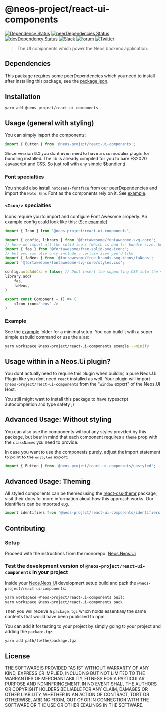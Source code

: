 # @neos-project/react-ui-components
[![Dependency Status](https://david-dm.org/neos/react-ui-components.svg)](https://david-dm.org/neos/react-ui-components) [![peerDependencies Status](https://david-dm.org/neos/react-ui-components/peer-status.svg)](https://david-dm.org/neos/react-ui-components?type=peer) [![devDependency Status](https://david-dm.org/neos/react-ui-components/dev-status.svg)](https://david-dm.org/neos/react-ui-components#info=devDependencies&view=table)
[![Slack](http://slack.neos.io/badge.svg)](http://slack.neos.io) [![Forum](https://img.shields.io/badge/forum-Discourse-39c6ff.svg)](https://discuss.neos.io/) [![Twitter](https://img.shields.io/twitter/follow/neoscms.svg?style=social)](https://twitter.com/NeosCMS)

> The UI components which power the Neos backend application.

## Dependencies
This package requires some peerDependencies which you need to install after installing this package, see the [package.json](https://github.com/neos/react-ui-components/blob/master/package.json#L98).

## Installation
```
yarn add @neos-project/react-ui-components
```

## Usage (general with styling)

You can simply import the components:

```js
import { Button } from '@neos-project/react-ui-components';
```

Since version 8.3 you dont even need to have a css modules plugin for bundling installed.
The lib is already compiled for you to bare ES2020 Javascript and CSS. So just roll with any simple $bundler ;)

### Font specialties

You should also install `notosans-fontface` from our peerDependencies and import the `Noto Sans` Font as the components rely on it. See [example](example).


### `<Icon/>` specialties

Icons require you to import and configure Font Awesome properly.
An example config could look like this: (See [example](example))

```js
import { Icon } from '@neos-project/react-ui-components';

import { config, library } from '@fortawesome/fontawesome-svg-core';
// here we import all the solid icons (which is bad for bundle size, but might be necessary)
import { fas } from '@fortawesome/free-solid-svg-icons';
// but you can also only include a certain icon you'd like
import { faNeos } from '@fortawesome/free-brands-svg-icons/faNeos';
import '@fortawesome/fontawesome-svg-core/styles.css';

config.autoAddCss = false; // Dont insert the supporting CSS into the <head> of the HTML document
library.add(
    fas,
    faNeos,
)

export const Component = () => (
    <Icon icon="neos" />
)
```

### Example

See the [example](example) folder for a minimal setup.
You can build it with a super simple esbuild command or use the alias:

```sh
yarn workspace @neos-project/react-ui-components example --minify
```

## Usage within in a Neos.Ui plugin?

You dont actually need to require this plugin when building a pure Neos.Ui Plugin like you dont need `react` installed as well. Your plugin will import `@neos-project/react-ui-components` from the "`window` export" of the Neos.Ui Host.

You still might want to install this package to have typescript autocompletion and type safety ;)

## Advanced Usage: Without styling

You can also use the components without any styles provided by this package, but bear in mind that each component
requires a `theme` prop with the `classNames` you need to provide.

In case you want to use the components purely, adjust the import statement to point to the `unstyled` export:
```js
import { Button } from '@neos-project/react-ui-components/unstyled';
```

## Advanced Usage: Theming
All styled components can be themed using the [react-css-themr](https://github.com/javivelasco/react-css-themr) package,
visit their docs for more information about how this approach works. Our identifiers can be imported e.g.
```js
import identifiers from '@neos-project/react-ui-components/identifiers';
```

## Contributing

### Setup

Proceed with the instructions from the monorepo: [Neos.Neos.Ui](https://github.com/neos/neos-ui)

### Test the development version of `@neos-project/react-ui-components` in your project

Inside your [Neos.Neos.Ui](https://github.com/neos/neos-ui) development setup build and pack the `@neos-project/react-ui-components`:

```sh
yarn workspace @neos-project/react-ui-components build
yarn workspace @neos-project/react-ui-components pack
```

Then you will receive a `package.tgz` which holds essentially the same contents that would have been published to npm.

You can add it for testing to your project by simply going to your project and adding the `package.tgz`:

```sh
yarn add path/to/the/package.tgz
```

## License
THE SOFTWARE IS PROVIDED "AS IS", WITHOUT WARRANTY OF ANY KIND, EXPRESS OR
IMPLIED, INCLUDING BUT NOT LIMITED TO THE WARRANTIES OF MERCHANTABILITY,
FITNESS FOR A PARTICULAR PURPOSE AND NONINFRINGEMENT. IN NO EVENT SHALL THE
AUTHORS OR COPYRIGHT HOLDERS BE LIABLE FOR ANY CLAIM, DAMAGES OR OTHER
LIABILITY, WHETHER IN AN ACTION OF CONTRACT, TORT OR OTHERWISE, ARISING FROM,
OUT OF OR IN CONNECTION WITH THE SOFTWARE OR THE USE OR OTHER DEALINGS IN
THE SOFTWARE.
